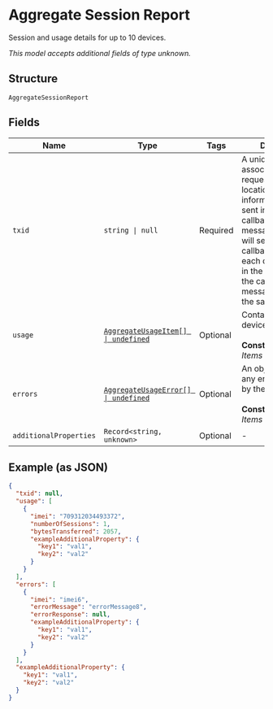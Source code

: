 
# Aggregate Session Report

Session and usage details for up to 10 devices.

*This model accepts additional fields of type unknown.*

## Structure

`AggregateSessionReport`

## Fields

| Name | Type | Tags | Description |
|  --- | --- | --- | --- |
| `txid` | `string \| null` | Required | A unique string that associates the request with the location report information that is sent in asynchronous callback message.ThingSpace will send a separate callback message for each device that was in the request. All of the callback messages will have the same txid. |
| `usage` | [`AggregateUsageItem[] \| undefined`](../../doc/models/aggregate-usage-item.md) | Optional | Contains usage per device.<br><br>**Constraints**: *Unique Items Required* |
| `errors` | [`AggregateUsageError[] \| undefined`](../../doc/models/aggregate-usage-error.md) | Optional | An object containing any errors reported by the device.<br><br>**Constraints**: *Unique Items Required* |
| `additionalProperties` | `Record<string, unknown>` | Optional | - |

## Example (as JSON)

```json
{
  "txid": null,
  "usage": [
    {
      "imei": "709312034493372",
      "numberOfSessions": 1,
      "bytesTransferred": 2057,
      "exampleAdditionalProperty": {
        "key1": "val1",
        "key2": "val2"
      }
    }
  ],
  "errors": [
    {
      "imei": "imei6",
      "errorMessage": "errorMessage8",
      "errorResponse": null,
      "exampleAdditionalProperty": {
        "key1": "val1",
        "key2": "val2"
      }
    }
  ],
  "exampleAdditionalProperty": {
    "key1": "val1",
    "key2": "val2"
  }
}
```

